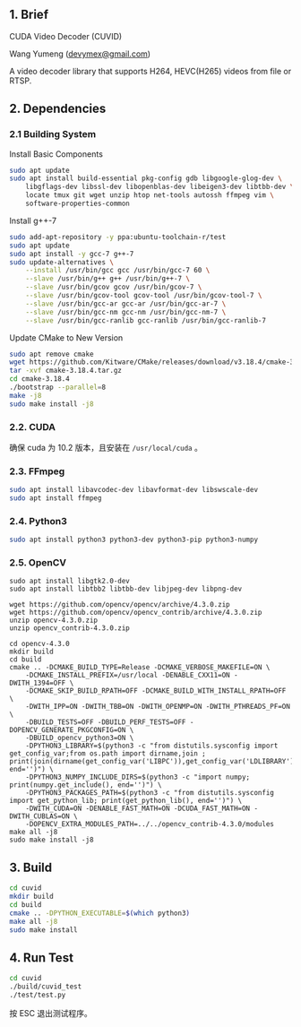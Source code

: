 ## 1. Brief

CUDA Video Decoder (CUVID)

Wang Yumeng (devymex@gmail.com)

A video decoder library that supports H264, HEVC(H265) videos from file or RTSP.

## 2. Dependencies

### 2.1 Building System

Install Basic Components

```bash
sudo apt update
sudo apt install build-essential pkg-config gdb libgoogle-glog-dev \
	libgflags-dev libssl-dev libopenblas-dev libeigen3-dev libtbb-dev \
	locate tmux git wget unzip htop net-tools autossh ffmpeg vim \
	software-properties-common
```

Install g++-7

```bash
sudo add-apt-repository -y ppa:ubuntu-toolchain-r/test
sudo apt update
sudo apt install -y gcc-7 g++-7
sudo update-alternatives \
	--install /usr/bin/gcc gcc /usr/bin/gcc-7 60 \
	--slave /usr/bin/g++ g++ /usr/bin/g++-7 \
	--slave /usr/bin/gcov gcov /usr/bin/gcov-7 \
	--slave /usr/bin/gcov-tool gcov-tool /usr/bin/gcov-tool-7 \
	--slave /usr/bin/gcc-ar gcc-ar /usr/bin/gcc-ar-7 \
	--slave /usr/bin/gcc-nm gcc-nm /usr/bin/gcc-nm-7 \
	--slave /usr/bin/gcc-ranlib gcc-ranlib /usr/bin/gcc-ranlib-7
```

Update CMake to New Version

```bash
sudo apt remove cmake
wget https://github.com/Kitware/CMake/releases/download/v3.18.4/cmake-3.18.4.tar.gz
tar -xvf cmake-3.18.4.tar.gz
cd cmake-3.18.4
./bootstrap --parallel=8
make -j8
sudo make install -j8
```

### 2.2. CUDA

确保 cuda 为 10.2 版本，且安装在 `/usr/local/cuda` 。

### 2.3. FFmpeg

```bash
sudo apt install libavcodec-dev libavformat-dev libswscale-dev
sudo apt install ffmpeg
```

### 2.4. Python3

```bash
sudo apt install python3 python3-dev python3-pip python3-numpy
```

### 2.5. OpenCV

```
sudo apt install libgtk2.0-dev
sudo apt install libtbb2 libtbb-dev libjpeg-dev libpng-dev

wget https://github.com/opencv/opencv/archive/4.3.0.zip
wget https://github.com/opencv/opencv_contrib/archive/4.3.0.zip
unzip opencv-4.3.0.zip
unzip opencv_contrib-4.3.0.zip

cd opencv-4.3.0
mkdir build
cd build
cmake .. -DCMAKE_BUILD_TYPE=Release -DCMAKE_VERBOSE_MAKEFILE=ON \
	-DCMAKE_INSTALL_PREFIX=/usr/local -DENABLE_CXX11=ON -DWITH_1394=OFF \
	-DCMAKE_SKIP_BUILD_RPATH=OFF -DCMAKE_BUILD_WITH_INSTALL_RPATH=OFF \
	-DWITH_IPP=ON -DWITH_TBB=ON -DWITH_OPENMP=ON -DWITH_PTHREADS_PF=ON \
	-DBUILD_TESTS=OFF -DBUILD_PERF_TESTS=OFF -DOPENCV_GENERATE_PKGCONFIG=ON \
	-DBUILD_opencv_python3=ON \
	-DPYTHON3_LIBRARY=$(python3 -c "from distutils.sysconfig import get_config_var;from os.path import dirname,join ; print(join(dirname(get_config_var('LIBPC')),get_config_var('LDLIBRARY')), end='')") \
	-DPYTHON3_NUMPY_INCLUDE_DIRS=$(python3 -c "import numpy; print(numpy.get_include(), end='')") \
	-DPYTHON3_PACKAGES_PATH=$(python3 -c "from distutils.sysconfig import get_python_lib; print(get_python_lib(), end='')") \
	-DWITH_CUDA=ON -DENABLE_FAST_MATH=ON -DCUDA_FAST_MATH=ON -DWITH_CUBLAS=ON \
	-DOPENCV_EXTRA_MODULES_PATH=../../opencv_contrib-4.3.0/modules
make all -j8
sudo make install -j8
```

## 3. Build

```bash
cd cuvid
mkdir build
cd build
cmake .. -DPYTHON_EXECUTABLE=$(which python3)
make all -j8
sudo make install
```

## 4. Run Test

```bash
cd cuvid
./build/cuvid_test
./test/test.py
```

按 ESC 退出测试程序。
